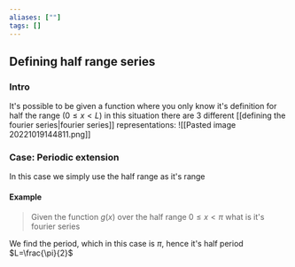 ```yaml
---
aliases: [""]
tags: []
---
```


## Defining half range series
### Intro
It's possible to be given a function where you only know it's definition for half the range ($0\leq x < L$) in this situation there are 3 different [[defining the fourier series|fourier series]] representations:
![[Pasted image 20221019144811.png]]

### Case: Periodic extension
In this case we simply use the half range as it's range


#### Example
> Given the function $g(x)$ over the half range $0\leq x < \pi$ what is it's fourier series

We find the period, which in this case is $\pi$, hence it's half period $L=\frac{\pi}{2}$
